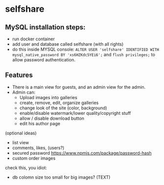 # selfshare

## MySQL installation steps:
- run docker container
- add user and database called selfshare (with all rights)
- do this inside MYSQL console: ``ALTER USER 'selfshare' IDENTIFIED WITH mysql_native_password BY 'xs6HZKdc5YEi6';`` and ``flush privileges;`` to allow password authentication.

## Features
- There is a main view for guests, and an admin view for the admin.
- Admin can:
    - Upload images into galleries
    - create, remove, edit, organize galleries
    - change look of the site (color, background)
    - enable/disable watermark/lower quality/copyright stuff
    - allow / disable download button
    - edit his author page
    
(optional ideas)
- list view
- comments, likes, (users?)
- secured password https://www.npmjs.com/package/password-hash
- custom order images


check this, you idiot:
- db colomn size too small for big images? (TEXT)
